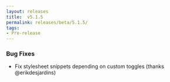 ```yaml
---
layout: releases
title:  v5.1.5
permalink: releases/beta/5.1.5/
tags:
- Pre-release
---
```


### Bug Fixes

- Fix stylesheet snippets depending on custom toggles (thanks @erikdesjardins)
